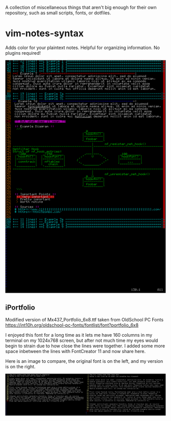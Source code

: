 A collection of miscellaneous things that aren't big enough for their own repository, such as small scripts, fonts, or dotfiles.

# vim-notes-syntax
Adds color for your plaintext notes. 
Helpful for organizing information.
No plugins required!

<img src="screenshots/vimnotes.png" alt="Vim Notes"/>


## iPortfolio
Modified version of Mx437_Portfolio_6x8.ttf taken from OldSchool PC Fonts https://int10h.org/oldschool-pc-fonts/fontlist/font?portfolio_6x8

I enjoyed this font for a long time as it lets me have 160 columns in my terminal on my 1024x768 screen, but after not much time my eyes would begin to strain due to how close the lines were together. I added some more space inbetween the lines with FontCreator 11 and now share here.

Here is an image to compare, the original font is on the left, and my version is on the right.

<img src="screenshots/iPortfolio-sc.png" alt="Font Comparison"/>
